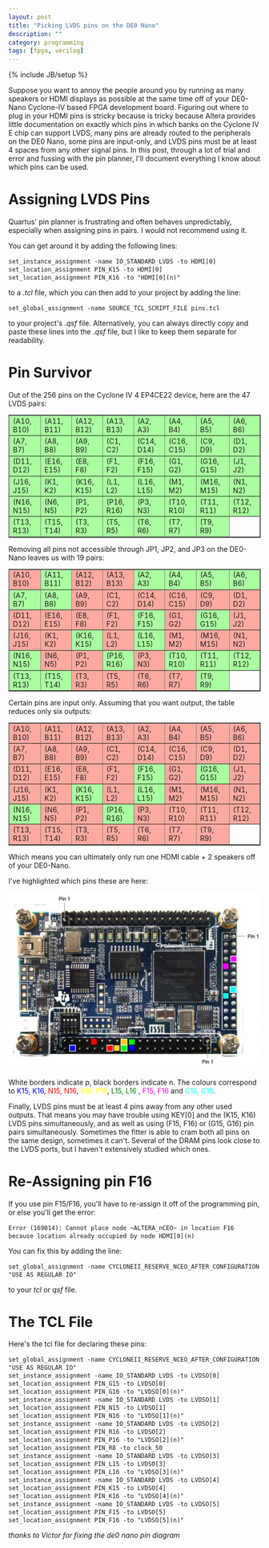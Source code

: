 ```yaml
---
layout: post
title: "Picking LVDS pins on the DE0 Nano"
description: ""
category: programming 
tags: [fpga, verilog]
---
```

{% include JB/setup %}


Suppose you want to annoy the people around you by running as many speakers or HDMI displays as possible at the same time off of your DE0-Nano Cyclone-IV based FPGA development board. Figuring out where to plug in your HDMI pins is stricky because is tricky because Altera provides little documentation on exactly which pins in which banks on the Cyclone IV E chip can support LVDS, many pins are already routed to the peripherals on the DE0 Nano, some pins are input-only, and LVDS pins must be at least 4 spaces from any other signal pins. In this post, through a lot of trial and error and fussing with the pin planner, I'll document everything I know about which pins can be used.

Assigning LVDS Pins
===================

Quartus' pin planner is frustrating and often behaves unpredictably, especially when assigning pins in pairs. I would not recommend using it.

You can get around it by adding the following lines:

```
set_instance_assignment -name IO_STANDARD LVDS -to HDMI[0]
set_location_assignment PIN_K15 -to HDMI[0]
set_location_assignment PIN_K16 -to "HDMI[0](n)"
```

to a *.tcl* file, which you can then add to your project by adding the line:

```
set_global_assignment -name SOURCE_TCL_SCRIPT_FILE pins.tcl
```

to your project's *.qsf* file. Alternatively, you can always directly copy and paste these lines into the *.qsf* file, but I like to keep them separate for readability.

Pin Survivor
============

Out of the 256 pins on the Cyclone IV 4 EP4CE22 device, here are the 47 LVDS pairs:

<table border="1"><tr><td style = "background-color: #AAFFA0;">(A10,	B10)</td><td style = "background-color: #AAFFA0;">(A11,	B11)</td><td style = "background-color: #AAFFA0;">(A12,	B12)</td><td style = "background-color: #AAFFA0;">(A13,	B13)</td><td style = "background-color: #AAFFA0;">(A2,	A3)</td><td style = "background-color: #AAFFA0;">(A4,	B4)</td><td style = "background-color: #AAFFA0;">(A5,	B5)</td><td style = "background-color: #AAFFA0;">(A6,	B6)</td></tr><tr><td style = "background-color: #AAFFA0;">(A7,	B7)</td><td style = "background-color: #AAFFA0;">(A8,	B8)</td><td style = "background-color: #AAFFA0;">(A9,	B9)</td><td style = "background-color: #AAFFA0;">(C1,	C2)</td><td style = "background-color: #AAFFA0;">(C14,	D14)</td><td style = "background-color: #AAFFA0;">(C16,	C15)</td><td style = "background-color: #AAFFA0;">(C9,	D9)</td><td style = "background-color: #AAFFA0;">(D1,	D2)</td></tr><tr><td style = "background-color: #AAFFA0;">(D11,	D12)</td><td style = "background-color: #AAFFA0;">(E16,	E15)</td><td style = "background-color: #AAFFA0;">(E8,	F8)</td><td style = "background-color: #AAFFA0;">(F1,	F2)</td><td style = "background-color: #AAFFA0;">(F16,	F15)</td><td style = "background-color: #AAFFA0;">(G1,	G2)</td><td style = "background-color: #AAFFA0;">(G16,	G15)</td><td style = "background-color: #AAFFA0;">(J1,	J2)</td></tr><tr><td style = "background-color: #AAFFA0;">(J16,	J15)</td><td style = "background-color: #AAFFA0;">(K1,	K2)</td><td style = "background-color: #AAFFA0;">(K16,	K15)</td><td style = "background-color: #AAFFA0;">(L1,	L2)</td><td style = "background-color: #AAFFA0;">(L16,	L15)</td><td style = "background-color: #AAFFA0;">(M1,	M2)</td><td style = "background-color: #AAFFA0;">(M16,	M15)</td><td style = "background-color: #AAFFA0;">(N1,	N2)</td></tr><tr><td style = "background-color: #AAFFA0;">(N16,	N15)</td><td style = "background-color: #AAFFA0;">(N6,	N5)</td><td style = "background-color: #AAFFA0;">(P1,	P2)</td><td style = "background-color: #AAFFA0;">(P16,	R16)</td><td style = "background-color: #AAFFA0;">(P3,	N3)</td><td style = "background-color: #AAFFA0;">(T10,	R10)</td><td style = "background-color: #AAFFA0;">(T11,	R11)</td><td style = "background-color: #AAFFA0;">(T12,	R12)</td></tr><tr><td style = "background-color: #AAFFA0;">(T13,	R13)</td><td style = "background-color: #AAFFA0;">(T15,	T14)</td><td style = "background-color: #AAFFA0;">(T3,	R3)</td><td style = "background-color: #AAFFA0;">(T5,	R5)</td><td style = "background-color: #AAFFA0;">(T6,	R6)</td><td style = "background-color: #AAFFA0;">(T7,	R7)</td><td style = "background-color: #AAFFA0;">(T9,	R9)</td><td></td></tr></table>

Removing all pins not accessible through JP1, JP2, and JP3 on the DE0-Nano leaves us with 19 pairs:

<table border="1"><tr><td style = "background-color: #FFAAA0;">(A10,	B10)</td><td style = "background-color: #AAFFA0;">(A11,	B11)</td><td style = "background-color: #FFAAA0;">(A12,	B12)</td><td style = "background-color: #FFAAA0;">(A13,	B13)</td><td style = "background-color: #AAFFA0;">(A2,	A3)</td><td style = "background-color: #AAFFA0;">(A4,	B4)</td><td style = "background-color: #AAFFA0;">(A5,	B5)</td><td style = "background-color: #AAFFA0;">(A6,	B6)</td></tr><tr><td style = "background-color: #AAFFA0;">(A7,	B7)</td><td style = "background-color: #AAFFA0;">(A8,	B8)</td><td style = "background-color: #FFAAA0;">(A9,	B9)</td><td style = "background-color: #FFAAA0;">(C1,	C2)</td><td style = "background-color: #FFAAA0;">(C14,	D14)</td><td style = "background-color: #FFAAA0;">(C16,	C15)</td><td style = "background-color: #FFAAA0;">(C9,	D9)</td><td style = "background-color: #FFAAA0;">(D1,	D2)</td></tr><tr><td style = "background-color: #FFAAA0;">(D11,	D12)</td><td style = "background-color: #FFAAA0;">(E16,	E15)</td><td style = "background-color: #FFAAA0;">(E8,	F8)</td><td style = "background-color: #FFAAA0;">(F1,	F2)</td><td style = "background-color: #AAFFA0;">(F16,	F15)</td><td style = "background-color: #FFAAA0;">(G1,	G2)</td><td style = "background-color: #AAFFA0;">(G16,	G15)</td><td style = "background-color: #FFAAA0;">(J1,	J2)</td></tr><tr><td style = "background-color: #FFAAA0;">(J16,	J15)</td><td style = "background-color: #FFAAA0;">(K1,	K2)</td><td style = "background-color: #AAFFA0;">(K16,	K15)</td><td style = "background-color: #FFAAA0;">(L1,	L2)</td><td style = "background-color: #AAFFA0;">(L16,	L15)</td><td style = "background-color: #FFAAA0;">(M1,	M2)</td><td style = "background-color: #FFAAA0;">(M16,	M15)</td><td style = "background-color: #FFAAA0;">(N1,	N2)</td></tr><tr><td style = "background-color: #AAFFA0;">(N16,	N15)</td><td style = "background-color: #FFAAA0;">(N6,	N5)</td><td style = "background-color: #FFAAA0;">(P1,	P2)</td><td style = "background-color: #AAFFA0;">(P16,	R16)</td><td style = "background-color: #FFAAA0;">(P3,	N3)</td><td style = "background-color: #AAFFA0;">(T10,	R10)</td><td style = "background-color: #AAFFA0;">(T11,	R11)</td><td style = "background-color: #AAFFA0;">(T12,	R12)</td></tr><tr><td style = "background-color: #AAFFA0;">(T13,	R13)</td><td style = "background-color: #AAFFA0;">(T15,	T14)</td><td style = "background-color: #FFAAA0;">(T3,	R3)</td><td style = "background-color: #FFAAA0;">(T5,	R5)</td><td style = "background-color: #FFAAA0;">(T6,	R6)</td><td style = "background-color: #FFAAA0;">(T7,	R7)</td><td style = "background-color: #AAFFA0;">(T9,	R9)</td><td></td></tr></table> 

Certain pins are input only. Assuming that you want output, the table reduces only six outputs: 

<table border="1"><tr><td style = "background-color: #FFAAA0;">(A10,	B10)</td><td style = "background-color: #FFAAA0;">(A11,	B11)</td><td style = "background-color: #FFAAA0;">(A12,	B12)</td><td style = "background-color: #FFAAA0;">(A13,	B13)</td><td style = "background-color: #FFAAA0;">(A2,	A3)</td><td style = "background-color: #FFAAA0;">(A4,	B4)</td><td style = "background-color: #FFAAA0;">(A5,	B5)</td><td style = "background-color: #FFAAA0;">(A6,	B6)</td></tr><tr><td style = "background-color: #FFAAA0;">(A7,	B7)</td><td style = "background-color: #FFAAA0;">(A8,	B8)</td><td style = "background-color: #FFAAA0;">(A9,	B9)</td><td style = "background-color: #FFAAA0;">(C1,	C2)</td><td style = "background-color: #FFAAA0;">(C14,	D14)</td><td style = "background-color: #FFAAA0;">(C16,	C15)</td><td style = "background-color: #FFAAA0;">(C9,	D9)</td><td style = "background-color: #FFAAA0;">(D1,	D2)</td></tr><tr><td style = "background-color: #FFAAA0;">(D11,	D12)</td><td style = "background-color: #FFAAA0;">(E16,	E15)</td><td style = "background-color: #FFAAA0;">(E8,	F8)</td><td style = "background-color: #FFAAA0;">(F1,	F2)</td><td style = "background-color: #AAFFA0;">(F16,	F15)</td><td style = "background-color: #FFAAA0;">(G1,	G2)</td><td style = "background-color: #AAFFA0;">(G16,	G15)</td><td style = "background-color: #FFAAA0;">(J1,	J2)</td></tr><tr><td style = "background-color: #FFAAA0;">(J16,	J15)</td><td style = "background-color: #FFAAA0;">(K1,	K2)</td><td style = "background-color: #AAFFA0;">(K16,	K15)</td><td style = "background-color: #FFAAA0;">(L1,	L2)</td><td style = "background-color: #AAFFA0;">(L16,	L15)</td><td style = "background-color: #FFAAA0;">(M1,	M2)</td><td style = "background-color: #FFAAA0;">(M16,	M15)</td><td style = "background-color: #FFAAA0;">(N1,	N2)</td></tr><tr><td style = "background-color: #AAFFA0;">(N16,	N15)</td><td style = "background-color: #FFAAA0;">(N6,	N5)</td><td style = "background-color: #FFAAA0;">(P1,	P2)</td><td style = "background-color: #AAFFA0;">(P16,	R16)</td><td style = "background-color: #FFAAA0;">(P3,	N3)</td><td style = "background-color: #FFAAA0;">(T10,	R10)</td><td style = "background-color: #FFAAA0;">(T11,	R11)</td><td style = "background-color: #FFAAA0;">(T12,	R12)</td></tr><tr><td style = "background-color: #FFAAA0;">(T13,	R13)</td><td style = "background-color: #FFAAA0;">(T15,	T14)</td><td style = "background-color: #FFAAA0;">(T3,	R3)</td><td style = "background-color: #FFAAA0;">(T5,	R5)</td><td style = "background-color: #FFAAA0;">(T6,	R6)</td><td style = "background-color: #FFAAA0;">(T7,	R7)</td><td style = "background-color: #FFAAA0;">(T9,	R9)</td><td></td></tr></table>

Which means you can ultimately only run one HDMI cable + 2 speakers off of your DE0-Nano.

I've highlighted which pins these are here:

![de0 nano with lvds pairs highlighted](https://raw.githubusercontent.com/CatherineH/CatherineH.github.io/master/_posts/images/de0nano_lvds/lvds_pins.png)

White borders indicate p, black borders indicate n. The colours correspond to <span style="color:blue">K15, K16</span>, <span style="color:red">N15, N16</span>, <span style="color:yellow">R16, P16</span>, <span style="color:green"> L15, L16 </span>, <span style="color:magenta">F15, F16</span> and <span style="color:aqua">G15, G16</span>. 

Finally, LVDS pins must be at least 4 pins away from any other used outputs. That means you may have trouble using KEY[0] and the (K15, K16) LVDS pins simultaneously, and as well as using (F15, F16) or (G15, G16) pin pairs simultaneously. Sometimes the fitter is able to cram both all pins on the same design, sometimes it can't. Several of the DRAM pins look close to the LVDS ports, but I haven't extensively studied which ones.

Re-Assigning pin F16
====================

If you use pin F15/F16, you'll have to re-assign it off of the programming pin, or else you'll get the error:

```
Error (169014): Cannot place node ~ALTERA_nCEO~ in location F16 because location already occupied by node HDMI[0](n)
```

You can fix this by adding the line:

```
set_global_assignment -name CYCLONEII_RESERVE_NCEO_AFTER_CONFIGURATION "USE AS REGULAR IO"
```

to your *tcl* or *qsf* file.

The TCL File
============

Here's the tcl file for declaring these pins:

```
set_global_assignment -name CYCLONEII_RESERVE_NCEO_AFTER_CONFIGURATION "USE AS REGULAR IO"
set_instance_assignment -name IO_STANDARD LVDS -to LVDSO[0]
set_location_assignment PIN_G15 -to LVDSO[0]
set_location_assignment PIN_G16 -to "LVDSO[0](n)"
set_instance_assignment -name IO_STANDARD LVDS -to LVDSO[1]
set_location_assignment PIN_N15 -to LVDSO[1]
set_location_assignment PIN_N16 -to "LVDSO[1](n)"
set_instance_assignment -name IO_STANDARD LVDS -to LVDSO[2]
set_location_assignment PIN_R16 -to LVDSO[2]
set_location_assignment PIN_P16 -to "LVDSO[2](n)"
set_location_assignment PIN_R8 -to clock_50
set_instance_assignment -name IO_STANDARD LVDS -to LVDSO[3]
set_location_assignment PIN_L15 -to LVDSO[3]
set_location_assignment PIN_L16 -to "LVDSO[3](n)"
set_instance_assignment -name IO_STANDARD LVDS -to LVDSO[4]
set_location_assignment PIN_K15 -to LVDSO[4]
set_location_assignment PIN_K16 -to "LVDSO[4](n)"
set_instance_assignment -name IO_STANDARD LVDS -to LVDSO[5]
set_location_assignment PIN_F15 -to LVDSO[5]
set_location_assignment PIN_F16 -to "LVDSO[5](n)"
```


*thanks to Victor for fixing the de0 nano pin diagram*